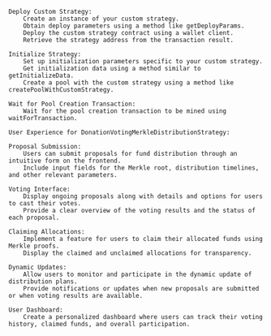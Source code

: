     Deploy Custom Strategy:
        Create an instance of your custom strategy.
        Obtain deploy parameters using a method like getDeployParams.
        Deploy the custom strategy contract using a wallet client.
        Retrieve the strategy address from the transaction result.

    Initialize Strategy:
        Set up initialization parameters specific to your custom strategy.
        Get initialization data using a method similar to getInitializeData.
        Create a pool with the custom strategy using a method like createPoolWithCustomStrategy.

    Wait for Pool Creation Transaction:
        Wait for the pool creation transaction to be mined using waitForTransaction.

    User Experience for DonationVotingMerkleDistributionStrategy:

    Proposal Submission:
        Users can submit proposals for fund distribution through an intuitive form on the frontend.
        Include input fields for the Merkle root, distribution timelines, and other relevant parameters.

    Voting Interface:
        Display ongoing proposals along with details and options for users to cast their votes.
        Provide a clear overview of the voting results and the status of each proposal.

    Claiming Allocations:
        Implement a feature for users to claim their allocated funds using Merkle proofs.
        Display the claimed and unclaimed allocations for transparency.

    Dynamic Updates:
        Allow users to monitor and participate in the dynamic update of distribution plans.
        Provide notifications or updates when new proposals are submitted or when voting results are available.

    User Dashboard:
        Create a personalized dashboard where users can track their voting history, claimed funds, and overall participation.
